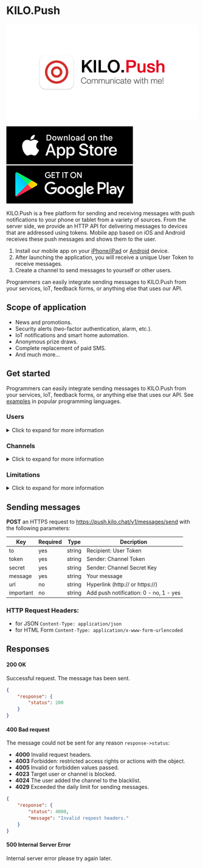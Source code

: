 
# KILO.Push

<img src="editor/images/logos/logo.png" alt="KILO.Push" style="max-width:100%">

[![App Store](editor/images/download/appstore.png)](https://apps.apple.com/us/app/kilo-push/id1512247485)
[![Google Play](editor/images/download/googleplay.png)](https://play.google.com/store/apps/details?id=chat.kilo)

KILO.Push is a free platform for sending and receiving messages with push notifications to your phone or tablet from a variety of sources. From the server side, we provide an HTTP API for delivering messages to devices that are addressed using tokens. Mobile app based on iOS and Android receives these push messages and shows them to the user.

1. Install our mobile app on your [iPhone/iPad](https://apps.apple.com/us/app/kilo-push/id1512247485 "iPhone/iPad") or [Android](https://play.google.com/store/apps/details?id=chat.kilo "Android") device.
2. After launching the application, you will receive a unique User Token to receive messages.
3. Create a channel to send messages to yourself or other users.

Programmers can easily integrate sending messages to KILO.Push from your services, IoT, feedback forms, or anything else that uses our API.

## Scope of application
- News and promotions.
- Security alerts (two-factor authentication, alarm, etc.).
- IoT notifications and smart home automation.
- Anonymous prize draws.
- Complete replacement of paid SMS.
- And much more…

## Get started
Programmers can easily integrate sending messages to KILO.Push from your services, IoT, feedback forms, or anything else that uses our API. See [examples](https://github.com/artlevitan/KILO.Push-API/tree/main/examples "examples") in popular programming languages.

### Users
<details>
<summary>Click to expand for more information</summary>
When you first launch the mobile app, you will be assigned a unique **User Token**, which is an identifier, like a personal phone number or email address.

The **User Token** consists of random letters and numbers of the English alphabet with a length of 42 characters. Starts with the prefix `u_`, for example:

`u_282c0a20f0520a152c89d8c0489426c0668ca495`

User Token is used to receive messages. Do not share your Token with third parties without the necessity, this may cause you to receive unwanted messages, and then you will have to add such channels to the blacklist.

> If you reinstall the app, you will receive a new User Token — you will not be able to restore the old Token.

> Each user receives a unique Token. If you know the user's personal Token, you can send messages to them.
</details>

### Channels
<details>
<summary>Click to expand for more information</summary>
You need to create a channel to send messages to yourself or other users.

Each channel has a name, a logo, a unique **Channel Token**, and a **Channel Secret Key**.

The **Channel Token** consists of random numbers and letters of the English alphabet with a length of 42 characters. Starts with the prefix `c_`, for example:

`c_5baa8b3d74852e1d6709f6068fbdd07fe1b73c2b`

The **Channel Secret Key** consists of random numbers and letters of the English alphabet with a length of 64 characters, for example:

`4fc82b26aecb47d2868c4efbe3581732a3e7cbcc6c2efb32062c08170a05eeb8`

You can find the Channel Token and Channel Secret Key in My channels section.

Do not share your Channel's Token and Secret Key with anyone, otherwise attackers will be able to send messages without your knowledge.

> If your channel data has been compromised, update your Secret Key immediately so that attackers can't send messages. The Channel Secret Key can be updated at any time.

> Create channels for sending messages. Do not share your Channel's Token and Secret Key with third parties. If data is compromised, update the Channel Secret Key.

#### Blocked channels
Annoying channels can be added to the blacklist to avoid receiving messages from them. To do this, select notification in the mobile app and click Block channel. Manage blocked channels in the auxiliary menu of the mobile app.

> Messages from blocked channels won't disturb you anymore.
</details>

### Limitations
<details>
<summary>Click to expand for more information</summary>
The app imposes certain restrictions in order to use resources efficiently, monitor security, and control spam.
- Notification text and links no more than 1000 characters;
- Maximum 5 channels per user;
- Sending no more than 300 messages per day from each channel;
- Verified channels have no restrictions on the number of messages sent.
</details>

## Sending messages
**POST** an HTTPS request to https://push.kilo.chat/v1/messages/send with the following parameters:

| Key | Required | Type | Decription |
|--|--|--|--|
| to | yes | string | Recipient: User Token |
| token | yes | string | Sender: Channel Token |
| secret | yes | string | Sender: Channel Secret Key |
| message | yes | string | Your message |
| url | no | string | Hyperlink (http:// or https://) |
| important | no | string | Add push notification: 0 - no, 1 - yes |

### HTTP Request Headers:
- for JSON `Content-Type: application/json`
- for HTML Form `Content-Type: application/x-www-form-urlencoded`

## Responses
#### 200 OK
Successful request. The message has been sent.

```json
{
    "response": {
        "status": 200
    }
}
```

#### 400 Bad request
The message could not be sent for any reason `response->status`:
- **4000** Invalid request headers.
- **4003** Forbidden: restricted access rights or actions with the object.
- **4005** Invalid or forbidden values passed.
- **4023** Target user or channel is blocked.
- **4024** The user added the channel to the blacklist.
- **4029** Exceeded the daily limit for sending messages.

```json
{
    "response": {
        "status": 4000,
        "message": "Invalid request headers."
    }
}
```

#### 500 Internal Server Error
Internal server error please try again later.